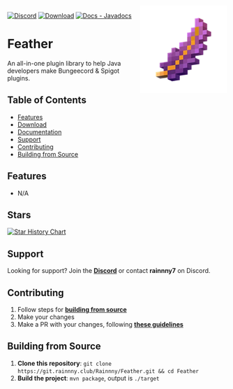 <img src="./assets/logo.webp" alt="Feather" width="200" align="right">

[![Discord](https://discord.com/api/guilds/827863713855176755/widget.png)](https://discord.gg/p9gzFE2bc6)
[![Download](https://img.shields.io/badge/Download-Releases-darkgreen.svg)](https://git.rainnny.club/Rainnny/Feather/releases)
[![Docs - Javadocs](https://img.shields.io/badge/Wiki-Javadocs-purple.svg)](https://maven.rainnny.club/javadoc/public/me/braydon/Feather/1.0.0)

# Feather
An all-in-one plugin library to help Java developers make Bungeecord & Spigot plugins.

## Table of Contents
- [Features](#features)
- [Download](https://git.rainnny.club/Rainnny/Feather/releases)
- [Documentation](https://maven.rainnny.club/javadoc/public/me/braydon/Feather/1.0.0)
- [Support](#support)
- [Contributing](#contributing)
- [Building from Source](#building-from-source)

## Features
- N/A

## Stars
[![Star History Chart](https://api.star-history.com/svg?repos=Rainnny7/Feather&type=Timeline)](https://star-history.com/#Rainnny7/Feather&Timeline)

## Support
Looking for support? Join the [**Discord**](https://discord.gg/p9gzFE2bc6) or contact **rainnny7** on Discord.

## Contributing
1. Follow steps for [**building from source**](#building-from-source)
2. Make your changes
3. Make a PR with your changes, following [**these guidelines**](https://github.com/angular/angular/blob/main/CONTRIBUTING.md#commit)

## Building from Source
1. **Clone this repository**: `git clone https://git.rainnny.club/Rainnny/Feather.git && cd Feather`
2. **Build the project**: `mvn package`, output is `./target`
